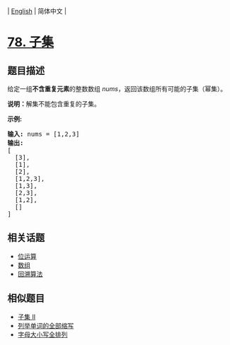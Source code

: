 
| [English](README_EN.md) | 简体中文 |

# [78. 子集](https://leetcode-cn.com/problems/subsets/)

## 题目描述

<p>给定一组<strong>不含重复元素</strong>的整数数组&nbsp;<em>nums</em>，返回该数组所有可能的子集（幂集）。</p>

<p><strong>说明：</strong>解集不能包含重复的子集。</p>

<p><strong>示例:</strong></p>

<pre><strong>输入:</strong> nums = [1,2,3]
<strong>输出:</strong>
[
  [3],
&nbsp; [1],
&nbsp; [2],
&nbsp; [1,2,3],
&nbsp; [1,3],
&nbsp; [2,3],
&nbsp; [1,2],
&nbsp; []
]</pre>


## 相关话题

- [位运算](https://leetcode-cn.com/tag/bit-manipulation)
- [数组](https://leetcode-cn.com/tag/array)
- [回溯算法](https://leetcode-cn.com/tag/backtracking)

## 相似题目

- [子集 II](../subsets-ii/README.md)
- [列举单词的全部缩写](../generalized-abbreviation/README.md)
- [字母大小写全排列](../letter-case-permutation/README.md)
